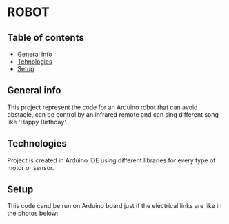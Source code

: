 # ROBOT

## Table of contents
* [General info](#general-info)
* [Tehnologies](#technologies)
* [Setup](#setup)

## General info
This project represent the code for an Arduino robot that can avoid obstacle, can be control by an
infrared remote and can sing different song like 'Happy Birthday'.

## Technologies
Project is created in Arduino IDE using different libraries for every type of motor or sensor.

## Setup
This code cand be run on Arduino board just if the electrical links are like in the photos below:



